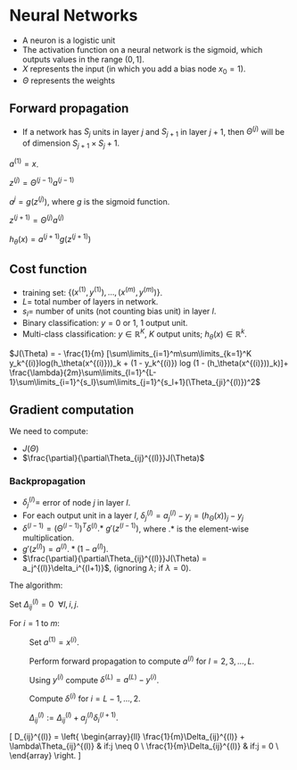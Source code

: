# Neural Networks

* A neuron is a logistic unit
* The activation function on a neural network is the sigmoid, which outputs values in the range $(0, 1]$.
* $X$ represents the input (in which you add a bias node $x_0 = 1$).
* $\Theta$ represents the weights

## Forward propagation

* If a network has $S_j$ units in layer $j$ and $S_{j+1}$ in layer $j+1$, then $\Theta^{(j)}$ will be
of dimension $S_{j+1}\times S_j + 1$.

$a^{(1)} = x$.

$z^{(j)} = \Theta^{(j-1)}a^{(j-1)}$

$a^j = g(z^{(j)})$, where $g$ is the sigmoid function.

$z^{(j+1)} = \Theta^{(j)}a^{(j)}$

$h_{\theta}(x) = a^{(j+1)}g(z^{(j+1)})$

## Cost function

* training set: $\{(x^{(1)}, y^{(1)}), \ldots, (x^{(m)}, y^{(m)})\}$.
* $L =$ total number of layers in network.
* $s_l =$ number of units (not counting bias unit) in layer $l$.
* Binary classification: $y = 0$ or $1$, $1$ output unit.
* Multi-class classification: $y \in \mathbb{R}^K$, $K$ output units; $h_\theta(x) \in \mathbb{R}^k$.

$J(\Theta) = - \frac{1}{m} [\sum\limits_{i=1}^m\sum\limits_{k=1}^K y_k^{(i)}log(h_\theta(x^{(i)}))_k + (1 - y_k^{(i)}) log (1 - (h_\theta(x^{(i)}))_k)]+ \frac{\lambda}{2m}\sum\limits_{l=1}^{L-1}\sum\limits_{i=1}^{s_l}\sum\limits_{j=1}^{s_l+1}(\Theta_{ji}^{(l)})^2$

## Gradient computation

We need to compute:

* $J(\Theta)$
* $\frac{\partial}{\partial\Theta_{ij}^{(l)}}J(\Theta)$

### Backpropagation

* $\delta_j^{(l)} =$ error of node $j$ in layer $l$.
* For each output unit in a layer $l$, $\delta_j^{(l)} = a_j^{(l)} - y_j = (h_\Theta(x))_j - y_j$
* $\delta^{(l-1)} = (\Theta^{(l-1)})^T\delta^{(l)}.*\:g'(z^{(l-1)})$, where $.*$ is the element-wise multiplication.
* $g'(z^{(l)}) = a^{(l)}.*(1-a^{(l)})$.
* $\frac{\partial}{\partial\Theta_{ij}^{(l)}}J(\Theta) = a_j^{(l)}\delta_i^{(l+1)}$, (ignoring $\lambda$; if $\lambda = 0$).

The algorithm:

Set $\Delta_{ij}^{(l)}= 0\:\: \forall l, i, j$.

For $i = 1$ to $m$:

$\qquad$ Set $a^{(1)} = x^{(i)}$.

$\qquad$ Perform forward propagation to compute $a^{(l)}$ for $l = 2, 3, \ldots, L$.

$\qquad$ Using $y^{(i)}$ compute $\delta^{(L)} = a^{(L)}-y^{(i)}$.

$\qquad$ Compute $\delta^{(i)}$ for $i = L-1, \ldots, 2$.

$\qquad$ $\Delta_{ij}^{(l)} := \Delta_{ij}^{(l)} + a_j^{(l)}\delta_i^{(l+1)}$.

\[
D_{ij}^{(l)} =  \left\{
\begin{array}{ll}
      \frac{1}{m}\Delta_{ij}^{(l)} + \lambda\Theta_{ij}^{(l)} & if\:j \neq 0 \\
       \frac{1}{m}\Delta_{ij}^{(l)} & if\:j = 0 \\
\end{array}
\right.
\]
